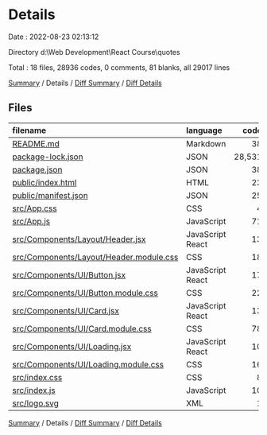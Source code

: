 # Details

Date : 2022-08-23 02:13:12

Directory d:\\Web Development\\React Course\\quotes

Total : 18 files,  28936 codes, 0 comments, 81 blanks, all 29017 lines

[Summary](results.md) / Details / [Diff Summary](diff.md) / [Diff Details](diff-details.md)

## Files
| filename | language | code | comment | blank | total |
| :--- | :--- | ---: | ---: | ---: | ---: |
| [README.md](/README.md) | Markdown | 38 | 0 | 33 | 71 |
| [package-lock.json](/package-lock.json) | JSON | 28,531 | 0 | 1 | 28,532 |
| [package.json](/package.json) | JSON | 38 | 0 | 1 | 39 |
| [public/index.html](/public/index.html) | HTML | 23 | 0 | 4 | 27 |
| [public/manifest.json](/public/manifest.json) | JSON | 25 | 0 | 1 | 26 |
| [src/App.css](/src/App.css) | CSS | 4 | 0 | 2 | 6 |
| [src/App.js](/src/App.js) | JavaScript | 71 | 0 | 9 | 80 |
| [src/Components/Layout/Header.jsx](/src/Components/Layout/Header.jsx) | JavaScript React | 13 | 0 | 2 | 15 |
| [src/Components/Layout/Header.module.css](/src/Components/Layout/Header.module.css) | CSS | 18 | 0 | 2 | 20 |
| [src/Components/UI/Button.jsx](/src/Components/UI/Button.jsx) | JavaScript React | 17 | 0 | 2 | 19 |
| [src/Components/UI/Button.module.css](/src/Components/UI/Button.module.css) | CSS | 22 | 0 | 2 | 24 |
| [src/Components/UI/Card.jsx](/src/Components/UI/Card.jsx) | JavaScript React | 13 | 0 | 3 | 16 |
| [src/Components/UI/Card.module.css](/src/Components/UI/Card.module.css) | CSS | 78 | 0 | 13 | 91 |
| [src/Components/UI/Loading.jsx](/src/Components/UI/Loading.jsx) | JavaScript React | 10 | 0 | 3 | 13 |
| [src/Components/UI/Loading.module.css](/src/Components/UI/Loading.module.css) | CSS | 16 | 0 | 1 | 17 |
| [src/index.css](/src/index.css) | CSS | 8 | 0 | 1 | 9 |
| [src/index.js](/src/index.js) | JavaScript | 10 | 0 | 1 | 11 |
| [src/logo.svg](/src/logo.svg) | XML | 1 | 0 | 0 | 1 |

[Summary](results.md) / Details / [Diff Summary](diff.md) / [Diff Details](diff-details.md)